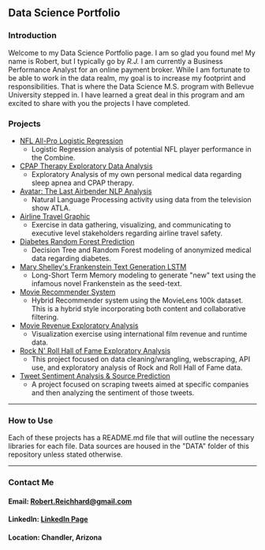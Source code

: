 ## Data Science Portfolio

### Introduction

Welcome to my Data Science Portfolio page. I am so glad you found me! My name is Robert, but I typically go by *R.J.* I am currently a Business Performance Analyst for an online payment broker. While I am fortunate to be able to work in the data realm, my goal is to increase my footprint and responsibilities. That is where the Data Science M.S. program with Bellevue University stepped in.
I have learned a great deal in this program and am excited to share with you the projects I have completed.

### Projects

- [NFL All-Pro Logistic Regression](https://github.com/rreichhard/Data_Science_Portfolio/tree/main/NFL%20All-Pro%20Logistic%20Regression/)
  + Logistic Regression analysis of potential NFL player performance in the Combine.  
- [CPAP Therapy Exploratory Data Analysis](https://github.com/rreichhard/Data_Science_Portfolio/tree/main/CPAP%20Therapy%20EDA/)
  + Exploratory Analysis of my own personal medical data regarding sleep apnea and CPAP therapy.  
- [Avatar: The Last Airbender NLP Analysis](https://github.com/rreichhard/Data_Science_Portfolio/tree/main/Avatar%20Dialog%20NLP%20Analysis/)
  + Natural Language Processing activity using data from the television show ATLA.  
- [Airline Travel Graphic](https://github.com/rreichhard/Data_Science_Portfolio/tree/main/Airline%20Travel%20Graphic/)
  + Exercise in data gathering, visualizing, and communicating to executive level stakeholders regarding airline travel safety.  
- [Diabetes Random Forest Prediction](https://github.com/rreichhard/Data_Science_Portfolio/tree/main/Diabetes%20Random%20Forest%20Prediction/)
  + Decision Tree and Random Forest modeling of anonymized medical data regarding diabetes.  
- [Mary Shelley's Frankenstein Text Generation LSTM](https://github.com/rreichhard/Data_Science_Portfolio/tree/main/LSTM%20Text%20Generation%20Frankenstein/)
  + Long-Short Term Memory modeling to generate "new" text using the infamous novel Frankenstein as the seed-text.  
- [Movie Recommender System](https://github.com/rreichhard/Data_Science_Portfolio/tree/main/Movie%20Recommender%20Hybrid/)  
  + Hybrid Recommender system using the MovieLens 100k dataset. This is a hybrid style incorporating both content and collaborative filtering.  
- [Movie Revenue Exploratory Analysis](https://github.com/rreichhard/Data_Science_Portfolio/tree/main/Movie%20Revenue%20Analysis/)
  + Visualization exercise using international film revenue and runtime data.  
- [Rock N' Roll Hall of Fame Exploratory Analysis](https://github.com/rreichhard/Data_Science_Portfolio/tree/main/Rock%20and%20Roll%20Hall%20of%20Fame%20EDA/)
  + This project focused on data cleaning/wrangling, webscraping, API use, and exploratory analysis of Rock and Roll Hall of Fame data.  
- [Tweet Sentiment Analysis & Source Prediction](https://github.com/rreichhard/Data_Science_Portfolio/tree/main/Tweet%20Sentiment%20Analysis%20and%20Source%20Prediction/)
  + A project focused on scraping tweets aimed at specific companies and then analyzing the sentiment of those tweets.

---

### How to Use

Each of these projects has a README.md file that will outline the necessary libraries for each file. Data sources are housed in the "DATA" folder of this repository unless stated otherwise.

---

### Contact Me

#### __Email:__ Robert.Reichhard@gmail.com

#### LinkedIn: [LinkedIn Page](https://www.linkedin.com/in/robert-reichhard-b5b576182)

#### __Location:__ Chandler, Arizona
